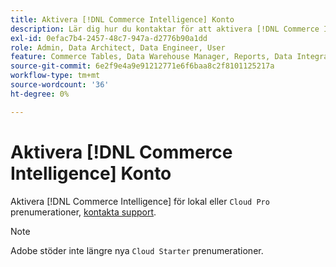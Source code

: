 ```yaml
---
title: Aktivera [!DNL Commerce Intelligence] Konto
description: Lär dig hur du kontaktar för att aktivera [!DNL Commerce Intelligence] konto.
exl-id: 0efac7b4-2457-48c7-947a-d2776b90a1dd
role: Admin, Data Architect, Data Engineer, User
feature: Commerce Tables, Data Warehouse Manager, Reports, Data Integration
source-git-commit: 6e2f9e4a9e91212771e6f6baa8c2f8101125217a
workflow-type: tm+mt
source-wordcount: '36'
ht-degree: 0%

---
```


# Aktivera [!DNL Commerce Intelligence] Konto

Aktivera [!DNL Commerce Intelligence] för lokal eller `Cloud Pro` prenumerationer, [kontakta support](https://experienceleague.adobe.com/docs/commerce-knowledge-base/kb/troubleshooting/miscellaneous/mbi-service-policies.html).

>[!NOTE]
>
>Adobe stöder inte längre nya `Cloud Starter` prenumerationer.
